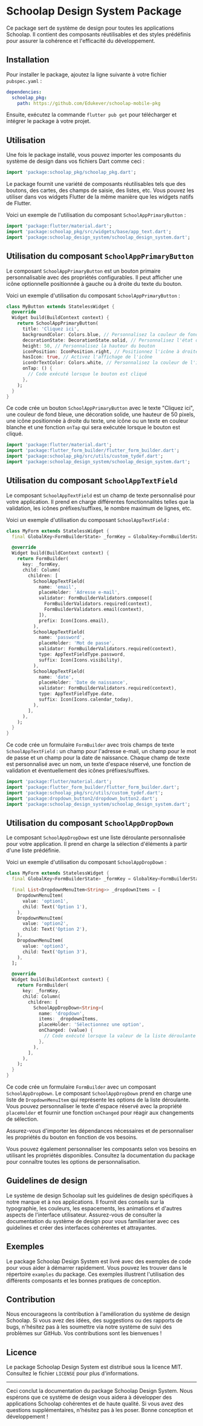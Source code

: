 # Schoolap Design System Package

Ce package sert de système de design pour toutes les applications Schoolap. Il contient des composants réutilisables et des styles prédéfinis pour assurer la cohérence et l'efficacité du développement.

## Installation

Pour installer le package, ajoutez la ligne suivante à votre fichier `pubspec.yaml` :

```yaml
dependencies:
  schoolap_pkg: 
    path: https://github.com/Edukever/schoolap-mobile-pkg
```

Ensuite, exécutez la commande `flutter pub get` pour télécharger et intégrer le package à votre projet.

## Utilisation

Une fois le package installé, vous pouvez importer les composants du système de design dans vos fichiers Dart comme ceci :

```dart
import 'package:schoolap_pkg/schoolap_pkg.dart';
```

Le package fournit une variété de composants réutilisables tels que des boutons, des cartes, des champs de saisie, des listes, etc. Vous pouvez les utiliser dans vos widgets Flutter de la même manière que les widgets natifs de Flutter.

Voici un exemple de l'utilisation du composant `SchoolAppPrimaryButton` :

```dart
import 'package:flutter/material.dart';
import 'package:schoolap_pkg/src/widgets/base/app_text.dart';
import 'package:schoolap_design_system/schoolap_design_system.dart';

```

## Utilisation du composant `SchoolAppPrimaryButton`

Le composant `SchoolAppPrimaryButton` est un bouton primaire personnalisable avec des propriétés configurables. Il peut afficher une icône optionnelle positionnée à gauche ou à droite du texte du bouton.

Voici un exemple d'utilisation du composant `SchoolAppPrimaryButton` :

```dart
class MyButton extends StatelessWidget {
  @override
  Widget build(BuildContext context) {
    return SchoolAppPrimaryButton(
      title: 'Cliquez ici',
      backgroundColor: Colors.blue, // Personnalisez la couleur de fond du bouton
      decorationState: DecorationState.solid, // Personnalisez l'état de décoration du bouton
      height: 50, // Personnalisez la hauteur du bouton
      iconPosition: IconPosition.right, // Positionnez l'icône à droite du texte
      hasIcon: true, // Activez l'affichage de l'icône
      iconOrTextColor: Colors.white, // Personnalisez la couleur de l'icône ou du texte
      onTap: () {
        // Code exécuté lorsque le bouton est cliqué
      },
    );
  }
}
```

Ce code crée un bouton `SchoolAppPrimaryButton` avec le texte "Cliquez ici", une couleur de fond bleue, une décoration solide, une hauteur de 50 pixels, une icône positionnée à droite du texte, une icône ou un texte en couleur blanche et une fonction `onTap` qui sera exécutée lorsque le bouton est cliqué.


```dart
import 'package:flutter/material.dart';
import 'package:flutter_form_builder/flutter_form_builder.dart';
import 'package:schoolap_pkg/src/utils/custom_tydef.dart';
import 'package:schoolap_design_system/schoolap_design_system.dart';

```

## Utilisation du composant `SchoolAppTextField`

Le composant `SchoolAppTextField` est un champ de texte personnalisé pour votre application. Il prend en charge différentes fonctionnalités telles que la validation, les icônes préfixes/suffixes, le nombre maximum de lignes, etc.

Voici un exemple d'utilisation du composant `SchoolAppTextField` :

```dart
class MyForm extends StatelessWidget {
  final GlobalKey<FormBuilderState> _formKey = GlobalKey<FormBuilderState>();

  @override
  Widget build(BuildContext context) {
    return FormBuilder(
      key: _formKey,
      child: Column(
        children: [
          SchoolAppTextField(
            name: 'email',
            placeHolder: 'Adresse e-mail',
            validator: FormBuilderValidators.compose([
              FormBuilderValidators.required(context),
              FormBuilderValidators.email(context),
            ]),
            prefix: Icon(Icons.email),
          ),
          SchoolAppTextField(
            name: 'password',
            placeHolder: 'Mot de passe',
            validator: FormBuilderValidators.required(context),
            type: AppTextFieldType.password,
            suffix: Icon(Icons.visibility),
          ),
          SchoolAppTextField(
            name: 'date',
            placeHolder: 'Date de naissance',
            validator: FormBuilderValidators.required(context),
            type: AppTextFieldType.date,
            suffix: Icon(Icons.calendar_today),
          ),
        ],
      ),
    );
  }
}
```

Ce code crée un formulaire `FormBuilder` avec trois champs de texte `SchoolAppTextField` : un champ pour l'adresse e-mail, un champ pour le mot de passe et un champ pour la date de naissance. Chaque champ de texte est personnalisé avec un nom, un texte d'espace réservé, une fonction de validation et éventuellement des icônes préfixes/suffixes.


```dart
import 'package:flutter/material.dart';
import 'package:flutter_form_builder/flutter_form_builder.dart';
import 'package:schoolap_pkg/src/utils/custom_tydef.dart';
import 'package:dropdown_button2/dropdown_button2.dart';
import 'package:schoolap_design_system/schoolap_design_system.dart';

```
## Utilisation du composant `SchoolAppDropDown`

Le composant `SchoolAppDropDown` est une liste déroulante personnalisée pour votre application. Il prend en charge la sélection d'éléments à partir d'une liste prédéfinie.

Voici un exemple d'utilisation du composant `SchoolAppDropDown` :

```dart
class MyForm extends StatelessWidget {
  final GlobalKey<FormBuilderState> _formKey = GlobalKey<FormBuilderState>();

  final List<DropdownMenuItem<String>> _dropdownItems = [
    DropdownMenuItem(
      value: 'option1',
      child: Text('Option 1'),
    ),
    DropdownMenuItem(
      value: 'option2',
      child: Text('Option 2'),
    ),
    DropdownMenuItem(
      value: 'option3',
      child: Text('Option 3'),
    ),
  ];

  @override
  Widget build(BuildContext context) {
    return FormBuilder(
      key: _formKey,
      child: Column(
        children: [
          SchoolAppDropDown<String>(
            name: 'dropdown',
            items: _dropdownItems,
            placeHolder: 'Sélectionnez une option',
            onChanged: (value) {
              // Code exécuté lorsque la valeur de la liste déroulante change
            },
          ),
        ],
      ),
    );
  }
}
```

Ce code crée un formulaire `FormBuilder` avec un composant `SchoolAppDropDown`. Le composant `SchoolAppDropDown` prend en charge une liste de `DropdownMenuItem` qui représente les options de la liste déroulante. Vous pouvez personnaliser le texte d'espace réservé avec la propriété `placeHolder` et fournir une fonction `onChanged` pour réagir aux changements de sélection.



Assurez-vous d'importer les dépendances nécessaires et de personnaliser les propriétés du bouton en fonction de vos besoins.


Vous pouvez également personnaliser les composants selon vos besoins en utilisant les propriétés disponibles. Consultez la documentation du package pour connaître toutes les options de personnalisation.

## Guidelines de design

Le système de design Schoolap suit les guidelines de design spécifiques à notre marque et à nos applications. Il fournit des conseils sur la typographie, les couleurs, les espacements, les animations et d'autres aspects de l'interface utilisateur. Assurez-vous de consulter la documentation du système de design pour vous familiariser avec ces guidelines et créer des interfaces cohérentes et attrayantes.

## Exemples

Le package Schoolap Design System est livré avec des exemples de code pour vous aider à démarrer rapidement. Vous pouvez les trouver dans le répertoire `examples` du package. Ces exemples illustrent l'utilisation des différents composants et les bonnes pratiques de conception.

## Contribution

Nous encourageons la contribution à l'amélioration du système de design Schoolap. Si vous avez des idées, des suggestions ou des rapports de bugs, n'hésitez pas à les soumettre via notre système de suivi des problèmes sur GitHub. Vos contributions sont les bienvenues !

## Licence

Le package Schoolap Design System est distribué sous la licence MIT. Consultez le fichier `LICENSE` pour plus d'informations.

---

Ceci conclut la documentation du package Schoolap Design System. Nous espérons que ce système de design vous aidera à développer des applications Schoolap cohérentes et de haute qualité. Si vous avez des questions supplémentaires, n'hésitez pas à les poser. Bonne conception et développement !